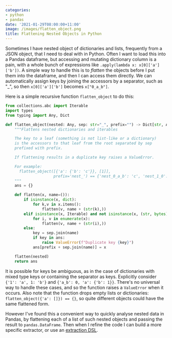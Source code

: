 ```yaml
---
categories:
- python
- pandas
date: '2021-01-29T08:00:00+11:00'
image: /images/flatten_object.png
title: Flattening Nested Objects in Python
---
```


Sometimes I have nested object of dictionaries and lists, frequently from a JSON object, that I need to deal with in Python.
Often I want to load this into a Pandas dataframe, but accessing and mutating dictionary column is a pain, with a whole bunch of expressions like `.apply(lambda x: x[0]['a']['b'])`.
A simple way to handle this is to *flatten* the objects before I put them into the dataframe, and then I can access them directly.
We can automatically assign keys by joining the accessors by a separator, such as "_", so then `x[0]['a']['b']` becomes `x["0_a_b"]`.

Here is a simple recursive function `flatten_object` to do this:


```python
from collections.abc import Iterable
import types
from typing import Any, Dict

def flatten_object(nested: Any, sep: str="_", prefix="") -> Dict[str, Any]:
    """Flattens nested dictionaries and iterables

    The key to a leaf (something is not list-like or a dictionary)
    is the accessors to that leaf from the root separated by sep
    prefixed with prefix.

    If flattening results in a duplicate key raises a ValueError.

    For example:
      flatten_object([{'a': {'b': 'c'}}, [1]],
                     prefix='nest_') == {'nest_0_a_b': 'c', 'nest_1_0': 1}
    """
    ans = {}

    def flatten(x, name=()):
        if isinstance(x, dict):
            for k,v in x.items():
                flatten(v, name + (str(k),))
        elif isinstance(x, Iterable) and not isinstance(x, (str, bytes)):
            for i, v in enumerate(x):
                flatten(v, name + (str(i),))
        else:
            key = sep.join(name)
            if key in ans:
                raise ValueError(f"Duplicate key {key}")
            ans[prefix + sep.join(name)] = x

    flatten(nested)
    return ans
```

It is possible for keys be ambiguous, as in the case of dictionaries with mixed type keys or containing the separator as keys.
Explicitly consider `{'1': 'a', 1: 'b'}` and `{'a_b': 0, 'a': {'b': 1}}`.
There's no universal way to handle these cases, and so the function raises a `ValueError` when it occurs.
Also note that the function drops empty lists or dictionaries: `flatten_object({'a': []}) == {}`, so quite different objects could have the same flattened form.

However I've found this a convenient way to quickly analyse nested data in Pandas, by flattening each of a list of such nested objects and passing the result to `pandas.DataFrame`.
Then when I refine the code I can build a more specific extractor, or use an [extraction DSL](/json-extraction-dsl).
